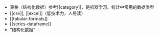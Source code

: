 - 表格（结构化数据）参考[[category]]，是机器学习、统计中常用的数据类型
- [[csv]], [[excel]]（低技术力，人易读）
- [[tabular-formats]]
- [[series-dataframe]]
- “结构化数据”
